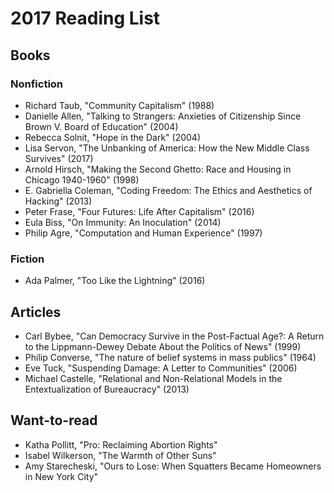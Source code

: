 # 2017 Reading List

## Books

### Nonfiction

- Richard Taub, "Community Capitalism" (1988)
- Danielle Allen, "Talking to Strangers: Anxieties of Citizenship Since Brown V. Board of Education" (2004)
- Rebecca Solnit, "Hope in the Dark" (2004)
- Lisa Servon, "The Unbanking of America: How the New Middle Class Survives" (2017) 
- Arnold Hirsch, "Making the Second Ghetto: Race and Housing in Chicago 1940-1960" (1998)
- E. Gabriella Coleman, "Coding Freedom: The Ethics and Aesthetics of Hacking" (2013)
- Peter Frase, "Four Futures: Life After Capitalism" (2016)
- Eula Biss, "On Immunity: An Inoculation" (2014)
- Philip Agre, "Computation and Human Experience" (1997)

### Fiction

- Ada Palmer, "Too Like the Lightning" (2016)

## Articles

- Carl Bybee, "Can Democracy Survive in the Post-Factual Age?: A Return to the Lippmann-Dewey Debate About the Politics of News" (1999)
- Philip Converse, "The nature of belief systems in mass publics" (1964)
- Eve Tuck, "Suspending Damage: A Letter to Communities" (2006)
- Michael Castelle, "Relational and Non-Relational Models in the Entextualization of Bureaucracy" (2013)

## Want-to-read

- Katha Pollitt, "Pro: Reclaiming Abortion Rights"
- Isabel Wilkerson, "The Warmth of Other Suns"
- Amy Starecheski, "Ours to Lose: When Squatters Became Homeowners in New York City"
